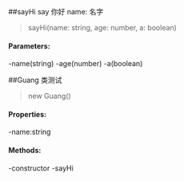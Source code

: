 ##sayHi
say 你好
name: 名字
>sayHi(name: string, age: number, a: boolean)
#### Parameters:
-name(string)
-age(number)
-a(boolean)

##Guang
类测试
> new Guang()
#### Properties:
-name:string
#### Methods:
-constructor
-sayHi


